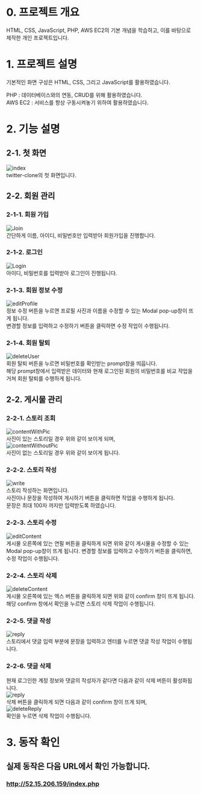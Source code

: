 # 0. 프로젝트 개요
HTML, CSS, JavaScript, PHP, AWS EC2의 기본 개념을 학습하고, 이를 바탕으로 제작한 개인 프로젝트입니다.<br>

# 1. 프로젝트 설명
기본적인 화면 구성은 HTML, CSS, 그리고 JavaScript를 활용하였습니다. <br>

PHP : 데이터베이스와의 연동, CRUD를 위해 활용하였습니다. <br>
AWS EC2 : 서비스를 항상 구동시켜놓기 위하여 활용하였습니다.<br>

# 2. 기능 설명
## 2-1. 첫 화면
![index](./screenshot/index.PNG)<br>
twitter-clone의 첫 화면입니다.<br>

## 2-2. 회원 관리
### 2-1-1. 회원 가입
![Join](./screenshot/join.PNG)<br>
간단하게 이름, 아이디, 비밀번호만 입력받아 회원가입을 진행합니다.<br>

### 2-1-2. 로그인
![Login](./screenshot/login.PNG)<br>
아이디, 비밀번호를 입력받아 로그인이 진행됩니다.<br>

### 2-1-3. 회원 정보 수정
![editProfile](./screenshot/editProfile.PNG)<br>
정보 수정 버튼을 누르면 프로필 사진과 이름을 수정할 수 있는 Modal pop-up창이 뜨게 됩니다.<br>
변경할 정보를 입력하고 수정하기 버튼을 클릭하면 수정 작업이 수행됩니다.<br>

### 2-1-4. 회원 탈퇴
![deleteUser](./screenshot/deleteUser.PNG)<br>
회원 탈퇴 버튼을 누르면 비밀번호를 확인받는 prompt창을 띄웁니다. <br>
해당 prompt창에서 입력받은 데이터와 현재 로그인된 회원의 비밀번호를 비교 작업을 거쳐 회원 탈퇴를 수행하게 됩니다.<br>

## 2-2. 게시물 관리
### 2-2-1. 스토리 조회
![contentWithPic](./screenshot/contentWithPic.PNG)<br>
사진이 있는 스토리일 경우 위와 같이 보이게 되며,<br>
![contentWithoutPic](./screenshot/contentWithoutPic.PNG)<br>
사진이 없는 스토리일 경우 위와 같이 보이게 됩니다.<br>

### 2-2-2. 스토리 작성
![write](./screenshot/write.PNG)<br>
스토리 작성하는 화면입니다.<br>
사진이나 문장을 작성하여 게시하기 버튼을 클릭하면 작업을 수행하게 됩니다.<br>
문장은 최대 100자 까지만 입력받도록 하였습니다.<br>

### 2-2-3. 스토리 수정
![editContent](./screenshot/editContent.PNG)<br>
게시물 오른쪽에 있는 연필 버튼을 클릭하게 되면 위와 같이 게시물을 수정할 수 있는<br>
Modal pop-up창이 뜨게 됩니다. 변경할 정보를 입력하고 수정하기 버튼을 클릭하면,<br>
수정 작업이 수행됩니다.<br>

### 2-2-4. 스토리 삭제
![deleteContent](./screenshot/deleteContent.PNG)<br>
게시물 오른쪽에 있는 엑스 버튼을 클릭하게 되면 위와 같이 confirm 창이 뜨게 됩니다.<br>
해당 confirm 창에서 확인을 누르면 스토리 삭제 작업이 수행됩니다.<br>

### 2-2-5. 댓글 작성
![reply](./screenshot/reply.PNG)<br>
스토리에서 댓글 입력 부분에 문장을 입력하고 엔터를 누르면 댓글 작성 작업이 수행됩니다.<br>

### 2-2-6. 댓글 삭제
현재 로그인한 계정 정보와 댓글의 작성자가 같다면 다음과 같이 삭제 버튼이 활성화됩니다.<br>
![reply](./screenshot/reply.PNG)<br>
삭제 버튼을 클릭하게 되면 다음과 같이 confirm 창이 뜨게 되며,<br>
![deleteReply](./screenshot/deleteReply.PNG)<br>
확인을 누르면 삭제 작업이 수행됩니다.<br>

# 3. 동작 확인
## 실제 동작은 다음 URL에서 확인 가능합니다.
### http://52.15.206.159/index.php
